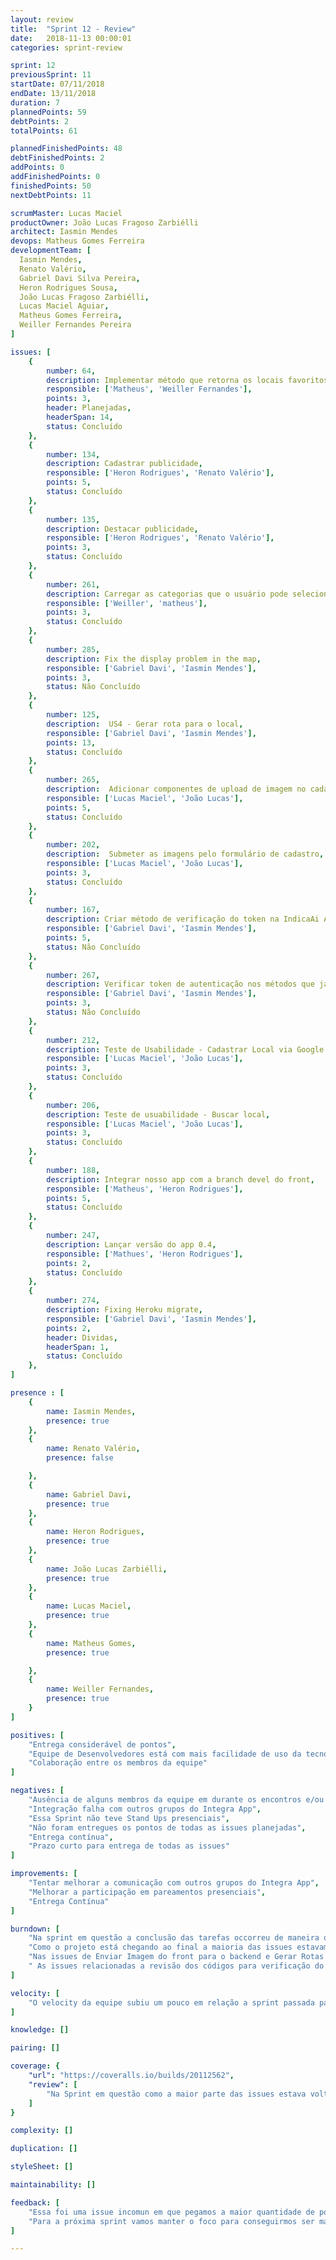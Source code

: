 ```yaml
---
layout: review
title:  "Sprint 12 - Review"
date:   2018-11-13 00:00:01
categories: sprint-review

sprint: 12
previousSprint: 11
startDate: 07/11/2018
endDate: 13/11/2018
duration: 7
plannedPoints: 59
debtPoints: 2
totalPoints: 61

plannedFinishedPoints: 48
debtFinishedPoints: 2
addPoints: 0
addFinishedPoints: 0
finishedPoints: 50
nextDebtPoints: 11

scrumMaster: Lucas Maciel
productOwner: João Lucas Fragoso Zarbiélli
architect: Iasmin Mendes
devops: Matheus Gomes Ferreira
developmentTeam: [
  Iasmin Mendes,
  Renato Valério,
  Gabriel Davi Silva Pereira,
  Heron Rodrigues Sousa,
  João Lucas Fragoso Zarbiélli,
  Lucas Maciel Aguiar,
  Matheus Gomes Ferreira,
  Weiller Fernandes Pereira
]

issues: [
    {
        number: 64,
        description: Implementar método que retorna os locais favoritos na API,
        responsible: ['Matheus', 'Weiller Fernandes'],
        points: 3,
        header: Planejadas,
        headerSpan: 14,
        status: Concluído
    },
    {
        number: 134,
        description: Cadastrar publicidade,
        responsible: ['Heron Rodrigues', 'Renato Valério'],
        points: 5,
        status: Concluído
    },
    {
        number: 135,
        description: Destacar publicidade,
        responsible: ['Heron Rodrigues', 'Renato Valério'],
        points: 3,
        status: Concluído
    },
    {
        number: 261,
        description: Carregar as categorias que o usuário pode selecionar no cadastro,
        responsible: ['Weiller', 'matheus'],
        points: 3,
        status: Concluído
    },
    {
        number: 285,
        description: Fix the display problem in the map,
        responsible: ['Gabriel Davi', 'Iasmin Mendes'],
        points: 3,
        status: Não Concluído
    },
    {
        number: 125,
        description:  US4 - Gerar rota para o local,
        responsible: ['Gabriel Davi', 'Iasmin Mendes'],
        points: 13,
        status: Concluído
    },
    {
        number: 265,
        description:  Adicionar componentes de upload de imagem no cadastro,
        responsible: ['Lucas Maciel', 'João Lucas'],
        points: 5,
        status: Concluído
    },
    {
        number: 202,
        description:  Submeter as imagens pelo formulário de cadastro,
        responsible: ['Lucas Maciel', 'João Lucas'],
        points: 3,
        status: Concluído
    },
    {
        number: 167,
        description: Criar método de verificação do token na IndicaAi API,
        responsible: ['Gabriel Davi', 'Iasmin Mendes'],
        points: 5,
        status: Não Concluído
    },
    {
        number: 267,
        description: Verificar token de autenticação nos métodos que já foram implementados,
        responsible: ['Gabriel Davi', 'Iasmin Mendes'],
        points: 3,
        status: Não Concluído
    },
    {
        number: 212,
        description: Teste de Usabilidade - Cadastrar Local via Google API,
        responsible: ['Lucas Maciel', 'João Lucas'],
        points: 3,
        status: Concluído
    },
    {
        number: 206,
        description: Teste de usuabilidade - Buscar local,
        responsible: ['Lucas Maciel', 'João Lucas'],
        points: 3,
        status: Concluído
    },
    {
        number: 188,
        description: Integrar nosso app com a branch devel do front,
        responsible: ['Matheus', 'Heron Rodrigues'],
        points: 5,
        status: Concluído
    },
    {
        number: 247,
        description: Lançar versão do app 0.4,
        responsible: ['Mathues', 'Heron Rodrigues'],
        points: 2,
        status: Concluído
    },
    {
        number: 274,
        description: Fixing Heroku migrate,
        responsible: ['Gabriel Davi', 'Iasmin Mendes'],
        points: 2,
        header: Dividas,
        headerSpan: 1,
        status: Concluído
    },
]

presence : [
    {
        name: Iasmin Mendes,
        presence: true
    },
    {
        name: Renato Valério,
        presence: false

    },
    {
        name: Gabriel Davi,
        presence: true
    },
    {
        name: Heron Rodrigues,
        presence: true
    },
    {
        name: João Lucas Zarbiélli,
        presence: true
    },
    {
        name: Lucas Maciel,
        presence: true
    },
    {
        name: Matheus Gomes,
        presence: true

    },
    {
        name: Weiller Fernandes,
        presence: true
    }
]

positives: [
    "Entrega considerável de pontos",
    "Equipe de Desenvolvedores está com mais facilidade de uso da tecnologia utilizada",
    "Colaboração entre os membros da equipe"
]

negatives: [
    "Ausência de alguns membros da equipe em durante os encontros e/ou pelo Telegram",
    "Integração falha com outros grupos do Integra App",
    "Essa Sprint não teve Stand Ups presenciais",
    "Não foram entregues os pontos de todas as issues planejadas",
    "Entrega contínua",
    "Prazo curto para entrega de todas as issues"
]

improvements: [
    "Tentar melhorar a comunicação com outros grupos do Integra App",
    "Melhorar a participação em pareamentos presenciais",
    "Entrega Contínua"
]

burndown: [
    "Na sprint em questão a conclusão das tarefas occorreu de maneira quase linear e constante, porém o resultado não foi refletido rapidamente em Deploys no repositório do backend ,pelo menos.",
    "Como o projeto está chegando ao final a maioria das issues estavam voltadas para o frontend do aplicativo, e as poucas issues do backend eram voltadas para alguma correção de código requisitada pelo frontend do aplicativo, por isso algumas issues foram realizadas em conjunto o front e o back end, gerando um atraso no término da mesma, como na issue de destacar locais como anúncio, que precisava de uma pequena refatoração no backend.",
    "Nas issues de Enviar Imagem do front para o backend e Gerar Rotas Para os Locais a conclusão das tarefas ocorreram surpreendentemente sem grandes problemas, dada a complexidade esperada, isso se deve ao amadurecimento da equipe com as ferramentas utilizadas",
    " As issues relacionadas a revisão dos códigos para verificação do token de usuário no backend não foram concluídas devido a coplexidade e a dependência dos codigos que foram modificados, assim necessitando também uma revisão dos testes. Já a issue de integração com os outros grupos do aplicativo IntegraApp parece meio incerta, porém a conclusão mínima da issue voltada para esse problema foi completada"
]

velocity: [
    "O velocity da equipe subiu um pouco em relação a sprint passada para 26,5 devido ao grande número de pontos que pegamos nessa sprint, mais precisamente 61 pontos. Isso ocorreu devido a chegada da data final de entrega do projeto do aplicativo e disponibilidade adicional de alguns integrantes do grupo."
]

knowledge: []

pairing: []

coverage: {
    "url": "https://coveralls.io/builds/20112562",
    "review": [
        "Na Sprint em questão como a maior parte das issues estava voltada para o Front End, não ouve mudanças significativas na cobertura de código relevante"
    ]
}

complexity: []

duplication: []

styleSheet: []

maintainability: []

feedback: [
    "Essa foi uma issue incomun em que pegamos a maior quantidade de pontos do projeto até o momento, 61 pontos. Nem todos os pontos foram concluídos devido a problemas isolados, mas isso não vejo como um ponto negativo, pois conseguimos realizar a maioria das tarefas atribuidas a equipe de desenvolvedores, e também houve um aumento significativo de ajuda mútua dentro da equipe.",
    "Para a próxima sprint vamos manter o foco para conseguirmos ser mais eficientes e continuar mantendo também uma comunicação com os integrantes do Integra App para tentar previnir imprevistos para a 2 Release na matéria, esse é o ponto mais crítico no momento."
]

---
```

